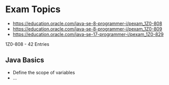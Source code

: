 # Exam Topics

- https://education.oracle.com/java-se-8-programmer-i/pexam_1Z0-808
- https://education.oracle.com/java-se-8-programmer-i/pexam_1Z0-809
- https://education.oracle.com/java-se-17-programmer-i/pexam_1Z0-829

1Z0-808 - 42 Entries

## Java Basics

- Define the scope of variables 
- ...